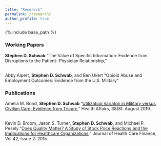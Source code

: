 ```yaml
---
title: "Research"
permalink: /research/
author_profile: true
---
```


{% include base_path %}


<H3>Working Papers </H3>
<b>Stephen D. Schwab</b>  "The Value of Specific Information: Evidence from Disruptions to the Patient-
Physician Relationship,” 
<br><br>

Abby Alpert, <b>Stephen D. Schwab</b>, and Ben Ukert "Opioid Abuse and Employment Outcomes: Evidence from the U.S. Military"



<H3>Publications</H3>
Amelia M. Bond, <b>Stephen D. Schwab </b>“<a href="https://www.healthaffairs.org/doi/10.1377/hlthaff.2019.00298">Utilization Variaton in Military versus Civilian Care: Evidence from Tricare</a>,” Health Affairs, 38(8): August 2019.
<br><br>

Kevin D. Broom, Jason S. Turner, <b>Stephen D. Schwab</b>, and Michael P. Pesely “<a href="http://healthfinancejournal.com/~junland/index.php/johcf/article/view/40">Does Quality Matter? A Study of Stock Price Reactions and the Implications for Healthcare Organizations</a>,” Journal of Health Care Finance, Vol 42, Issue 2: 2015.
